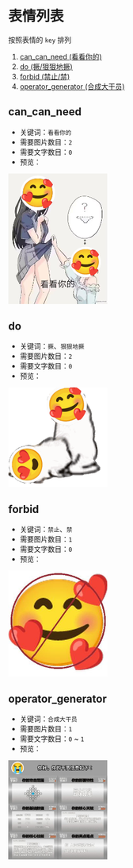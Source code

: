# 表情列表

按照表情的 `key` 排列


1. [can_can_need (看看你的)](#can_can_need)
2. [do (撅/狠狠地撅)](#do)
3. [forbid (禁止/禁)](#forbid)
4. [operator_generator (合成大干员)](#operator_generator)


## can_can_need

- 关键词：`看看你的`
- 需要图片数目：`2`
- 需要文字数目：`0`
- 预览：
<div align="left">
  <img src="images/can_can_need.jpg" width="200" />
</div>

## do

- 关键词：`撅`、`狠狠地撅`
- 需要图片数目：`2`
- 需要文字数目：`0`
- 预览：
<div align="left">
  <img src="images/do.gif" width="200" />
</div>

## forbid

- 关键词：`禁止`、`禁`
- 需要图片数目：`1`
- 需要文字数目：`0`
- 预览：
<div align="left">
  <img src="images/forbid.jpg" width="200" />
</div>

## operator_generator

- 关键词：`合成大干员`
- 需要图片数目：`1`
- 需要文字数目：`0` ~ `1`
- 预览：
<div align="left">
  <img src="images/operator_generator.jpg" width="200" />
</div>
